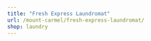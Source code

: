 ```yaml
---
title: "Fresh Express Laundromat"
url: /mount-carmel/fresh-express-laundromat/
shop: laundry
---
```

